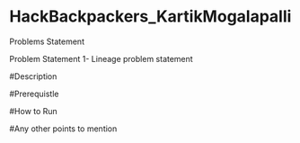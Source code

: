 # HackBackpackers_KartikMogalapalli

Problems Statement

Problem Statement 1- Lineage problem statement 

#Description 



#Prerequistle



#How to Run 
<Write Steps to run your solution>


#Any other points to mention 


